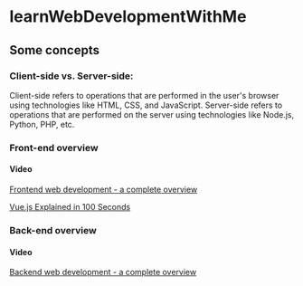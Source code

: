 # learnWebDevelopmentWithMe
## Some concepts
### Client-side vs. Server-side:
Client-side refers to operations that are performed in the user's browser using technologies like HTML, CSS, and JavaScript.
Server-side refers to operations that are performed on the server using technologies like Node.js, Python, PHP, etc.
### Front-end overview
#### Video
[Frontend web development - a complete overview](https://www.youtube.com/watch?v=WG5ikvJ2TKA)

[Vue.js Explained in 100 Seconds](https://www.youtube.com/watch?v=nhBVL41-_Cw)
### Back-end overview
#### Video
[Backend web development - a complete overview](https://www.youtube.com/watch?v=XBu54nfzxAQ)

